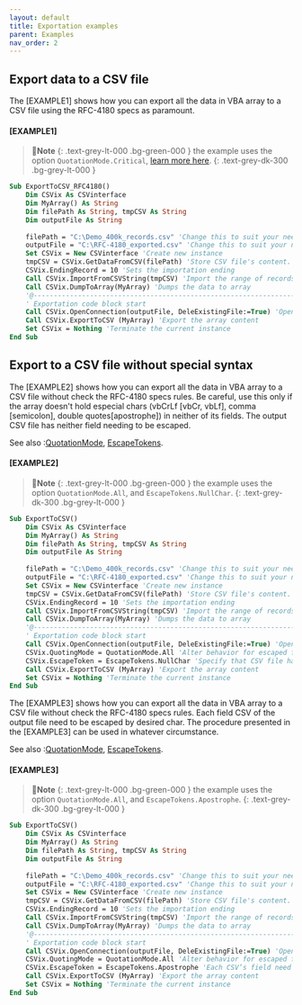 ```yaml
---
layout: default
title: Exportation examples
parent: Examples
nav_order: 2
---
```


## Export data to a CSV file

The \[EXAMPLE1\] shows how you can export all the data in VBA array to a CSV file using the RFC-4180 specs as paramount. 

#### [EXAMPLE1]
>📝**Note**
>{: .text-grey-lt-000 .bg-green-000 }
>the example uses the option `QuotationMode.Critical`, [learn more here](https://ws-garcia.github.io/VBA-CSV-interface/api/enumerations/quotationmode.html).
{: .text-grey-dk-300 .bg-grey-lt-000 }

```vb
Sub ExportToCSV_RFC4180()
	Dim CSVix As CSVinterface
	Dim MyArray() As String
	Dim filePath As String, tmpCSV As String
	Dim outputFile As String
	
	filePath = "C:\Demo_400k_records.csv" 'Change this to suit your needs
	outputFile = "C:\RFC-4180_exported.csv" 'Change this to suit your needs
	Set CSVix = New CSVinterface 'Create new instance
	tmpCSV = CSVix.GetDataFromCSV(filePath) 'Store CSV file's content.
	CSVix.EndingRecord = 10 'Sets the importation ending
	Call CSVix.ImportFromCSVString(tmpCSV) 'Import the range of records
	Call CSVix.DumpToArray(MyArray) 'Dumps the data to array
	'@---------------------------------------------------------------------------------
	' Exportation code block start
	Call CSVix.OpenConnection(outputFile, DeleExistingFile:=True) 'Open a physical connection to the CSV file
	Call CSVix.ExportToCSV (MyArray) 'Export the array content
	Set CSVix = Nothing 'Terminate the current instance
End Sub
```

## Export to a CSV file without special syntax

The \[EXAMPLE2\] shows how you can export all the data in VBA array to a CSV file without check the RFC-4180 specs rules. Be careful, use this only if the array doesn't hold especial chars (vbCrLf [vbCr, vbLf], comma [semicolon], double quotes[apostrophe]) in neither of its fields. The output CSV file has neither field needing to be escaped.

See also
:[QuotationMode](https://ws-garcia.github.io/VBA-CSV-interface/api/enumerations/quotationmode.html), [EscapeTokens](https://ws-garcia.github.io/VBA-CSV-interface/api/enumerations/escapetokens.html).

#### [EXAMPLE2]
>📝**Note**
>{: .text-grey-lt-000 .bg-green-000 }
>the example uses the option `QuotationMode.All`, and `EscapeTokens.NullChar`.
{: .text-grey-dk-300 .bg-grey-lt-000 }

```vb
Sub ExportToCSV()
	Dim CSVix As CSVinterface
	Dim MyArray() As String
	Dim filePath As String, tmpCSV As String
	Dim outputFile As String
	
	filePath = "C:\Demo_400k_records.csv" 'Change this to suit your needs
	outputFile = "C:\RFC-4180_exported.csv" 'Change this to suit your needs
	Set CSVix = New CSVinterface 'Create new instance
	tmpCSV = CSVix.GetDataFromCSV(filePath) 'Store CSV file's content.
	CSVix.EndingRecord = 10 'Sets the importation ending
	Call CSVix.ImportFromCSVString(tmpCSV) 'Import the range of records
	Call CSVix.DumpToArray(MyArray) 'Dumps the data to array
	'@---------------------------------------------------------------------------------
	' Exportation code block start
	Call CSVix.OpenConnection(outputFile, DeleExistingFile:=True) 'Open a physical connection to the CSV file
	CSVix.QuotingMode = QuotationMode.All 'Alter behavior for escaped files
	CSVix.EscapeToken = EscapeTokens.NullChar 'Specify that CSV file has neither field needing to be escaped.
	Call CSVix.ExportToCSV (MyArray) 'Export the array content
	Set CSVix = Nothing 'Terminate the current instance
End Sub
```
The \[EXAMPLE3\] shows how you can export all the data in VBA array to a CSV file without check the RFC-4180 specs rules. Each field CSV of the output file need to be escaped by desired char. The procedure presented in the [EXAMPLE3] can be used in whatever circumstance.

See also
:[QuotationMode](https://ws-garcia.github.io/VBA-CSV-interface/api/enumerations/quotationmode.html), [EscapeTokens](https://ws-garcia.github.io/VBA-CSV-interface/api/enumerations/escapetokens.html).

#### [EXAMPLE3]
>📝**Note**
>{: .text-grey-lt-000 .bg-green-000 }
>the example uses the option `QuotationMode.All`, and `EscapeTokens.Apostrophe`.
{: .text-grey-dk-300 .bg-grey-lt-000 }

```vb
Sub ExportToCSV()
	Dim CSVix As CSVinterface
	Dim MyArray() As String
	Dim filePath As String, tmpCSV As String
	Dim outputFile As String
	
	filePath = "C:\Demo_400k_records.csv" 'Change this to suit your needs
	outputFile = "C:\RFC-4180_exported.csv" 'Change this to suit your needs
	Set CSVix = New CSVinterface 'Create new instance
	tmpCSV = CSVix.GetDataFromCSV(filePath) 'Store CSV file's content.
	CSVix.EndingRecord = 10 'Sets the importation ending
	Call CSVix.ImportFromCSVString(tmpCSV) 'Import the range of records
	Call CSVix.DumpToArray(MyArray) 'Dumps the data to array
	'@---------------------------------------------------------------------------------
	' Exportation code block start
	Call CSVix.OpenConnection(outputFile, DeleExistingFile:=True) 'Open a physical connection to the CSV file
	CSVix.QuotingMode = QuotationMode.All 'Alter behavior for escaped files
	CSVix.EscapeToken = EscapeTokens.Apostrophe 'Each CSV’s field need to be escaped with this char.
	Call CSVix.ExportToCSV (MyArray) 'Export the array content
	Set CSVix = Nothing 'Terminate the current instance
End Sub
```